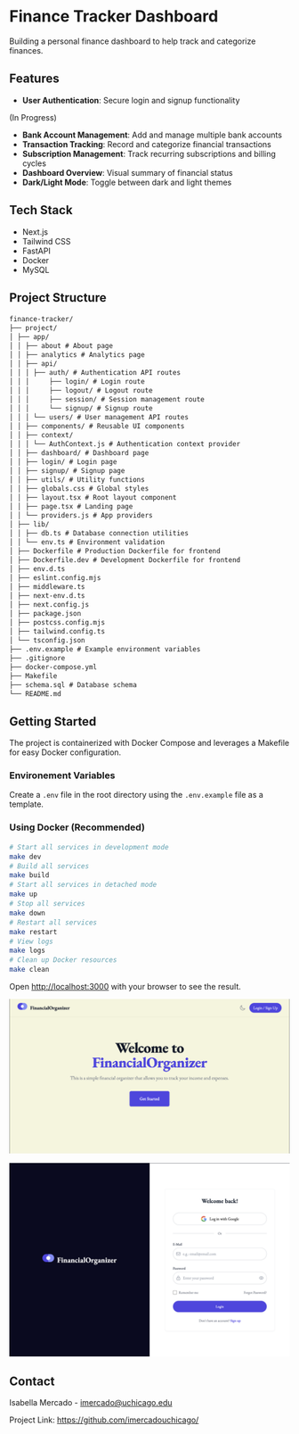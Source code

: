 # Finance Tracker Dashboard

Building a personal finance dashboard to help track and categorize finances.

## Features
- **User Authentication**: Secure login and signup functionality

(In Progress)
- **Bank Account Management**: Add and manage multiple bank accounts
- **Transaction Tracking**: Record and categorize financial transactions
- **Subscription Management**: Track recurring subscriptions and billing cycles
- **Dashboard Overview**: Visual summary of financial status
- **Dark/Light Mode**: Toggle between dark and light themes

## Tech Stack
- Next.js
- Tailwind CSS
- FastAPI
- Docker
- MySQL

## Project Structure

```
finance-tracker/
├── project/
│ ├── app/
│ │ ├── about # About page
│ │ ├── analytics # Analytics page
│ │ ├── api/
│ │ │ ├── auth/ # Authentication API routes
│ │ │     ├── login/ # Login route
│ │ │     ├── logout/ # Logout route
│ │ │     ├── session/ # Session management route
│ │ │     └── signup/ # Signup route
│ │ │ └── users/ # User management API routes
│ │ ├── components/ # Reusable UI components
│ │ ├── context/
│ │ │ └── AuthContext.js # Authentication context provider
│ │ ├── dashboard/ # Dashboard page
│ │ ├── login/ # Login page
│ │ ├── signup/ # Signup page
│ │ ├── utils/ # Utility functions
│ │ ├── globals.css # Global styles
│ │ ├── layout.tsx # Root layout component
│ │ ├── page.tsx # Landing page
│ │ └── providers.js # App providers
│ ├── lib/
│ │ ├── db.ts # Database connection utilities
│ │ └── env.ts # Environment validation
│ ├── Dockerfile # Production Dockerfile for frontend
│ ├── Dockerfile.dev # Development Dockerfile for frontend
│ ├── env.d.ts
│ ├── eslint.config.mjs
│ ├── middleware.ts
│ ├── next-env.d.ts
│ ├── next.config.js
│ ├── package.json
│ ├── postcss.config.mjs
│ ├── tailwind.config.ts
│ └── tsconfig.json
├── .env.example # Example environment variables
├── .gitignore
├── docker-compose.yml
├── Makefile
├── schema.sql # Database schema
└── README.md
```

## Getting Started

The project is containerized with Docker Compose and leverages a Makefile for easy Docker configuration.

### Environement Variables

Create a `.env` file in the root directory using the `.env.example` file as a template.

### Using Docker (Recommended)

```bash
# Start all services in development mode
make dev
# Build all services
make build
# Start all services in detached mode
make up
# Stop all services
make down
# Restart all services
make restart
# View logs
make logs
# Clean up Docker resources
make clean
```

Open [http://localhost:3000](http://localhost:3000) with your browser to see the result.

![Landing Page](./assets/Landing.png)

![Login Page](./assets/Login.png)

## Contact
Isabella Mercado - imercado@uchicago.edu

Project Link: https://github.com/imercadouchicago/
